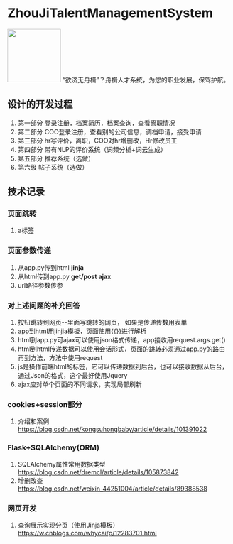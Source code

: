 #  ZhouJiTalentManagementSystem
<img src="https://github.com/Mr-strlen/ZhouJiTalentManagementSystem/blob/main/logo.png" width="120">
“欲济无舟楫”？舟楫人才系统，为您的职业发展，保驾护航。

## 设计的开发过程
1. 第一部分 登录注册，档案简历，档案查询，查看离职情况
2. 第二部分 COO登录注册，查看别的公司信息，调档申请，接受申请
3. 第三部分 hr写评价，离职，COO对hr增删改，Hr修改员工
4. 第四部分 带有NLP的评价系统（词频分析+词云生成）
5. 第五部分 推荐系统（选做）
6. 第六级 帖子系统（选做）

## 技术记录
### 页面跳转
1. a标签

### 页面参数传递
1. 从app.py传到html **jinja**
2. 从html传到app.py **get/post ajax**
3. url路径参数传参

### 对上述问题的补充回答
1. 按钮跳转到网页--里面写跳转的网页，  如果是传递传数用表单
2. app到html用jinjia模板，页面使用{{}}进行解析
3. html到app.py可ajax可以使用json格式传递，app接收用request.args.get()
4. html到html传递数据可以使用会话形式，页面的跳转必须通过app.py的路由再到方法，方法中使用request
5. js是操作前端html的标签，它可以传递数据到后台，也可以接收数据从后台，通过Json的格式，这个最好使用Jquery
6. ajax应对单个页面的不同请求，实现局部刷新

### cookies+session部分
1. 介绍和案例 https://blog.csdn.net/kongsuhongbaby/article/details/101391022
### Flask+SQLAlchemy(ORM)
1. SQLAlchemy属性常用数据类型 https://blog.csdn.net/dremcl/article/details/105873842
2. 增删改查 https://blog.csdn.net/weixin_44251004/article/details/89388538
### 网页开发
1. 查询展示实现分页（使用Jinja模板） https://w.cnblogs.com/whycai/p/12283701.html
